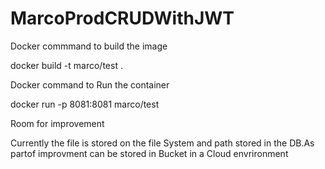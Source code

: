 # MarcoProdCRUDWithJWT

Docker  commmand to build the image

  docker build -t marco/test .
  
Docker command to Run the container

  docker run -p 8081:8081 marco/test
  
  Room for improvement
  
  Currently the file is stored on the file System and path stored in the DB.As partof improvment can be stored in Bucket in a Cloud envrironment
